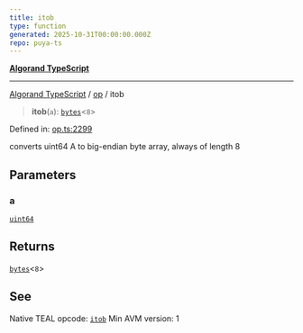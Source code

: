 ```yaml
---
title: itob
type: function
generated: 2025-10-31T00:00:00.000Z
repo: puya-ts
---
```


[**Algorand TypeScript**](docs/_md/README)

---

[Algorand TypeScript](docs/_md/modules) / [op](/reference/algorand-typescript/api/op/readme/) / itob

> **itob**(`a`): [`bytes`](/reference/algorand-typescript/api/index/type-aliases/bytes/)\<`8`\>

Defined in: [op.ts:2299](https://github.com/algorandfoundation/puya-ts/blob/main/packages/algo-ts/src/op.ts#L2299)

converts uint64 A to big-endian byte array, always of length 8

## Parameters

### a

[`uint64`](/reference/algorand-typescript/api/index/type-aliases/uint64/)

## Returns

[`bytes`](/reference/algorand-typescript/api/index/type-aliases/bytes/)\<`8`\>

## See

Native TEAL opcode: [`itob`](https://dev.algorand.co/reference/algorand-teal/opcodes#itob)
Min AVM version: 1
